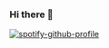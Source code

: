 ### Hi there 👋

<!--
**adhikaribishal/adhikaribishal** is a ✨ _special_ ✨ repository because its `README.md` (this file) appears on your GitHub profile.

Here are some ideas to get you started:

- 🔭 I’m currently working on ...
- 🌱 I’m currently learning ...
- 👯 I’m looking to collaborate on ...
- 🤔 I’m looking for help with ...
- 💬 Ask me about ...
- 📫 How to reach me: ...
- 😄 Pronouns: ...
- ⚡ Fun fact: ...
-->

<!-- [![Bishal's GitHub stats](https://github-readme-stats.vercel.app/api?username=adhikaribishal)] -->


[![spotify-github-profile](https://spotify-github-profile.vercel.app/api/view?uid=313wve2ijma3yuhvjjh3jx6jnoeu&cover_image=true&theme=novatorem&bar_color=53b14f&bar_color_cover=false)](https://spotify-github-profile.vercel.app/api/view?uid=313wve2ijma3yuhvjjh3jx6jnoeu&redirect=true)
